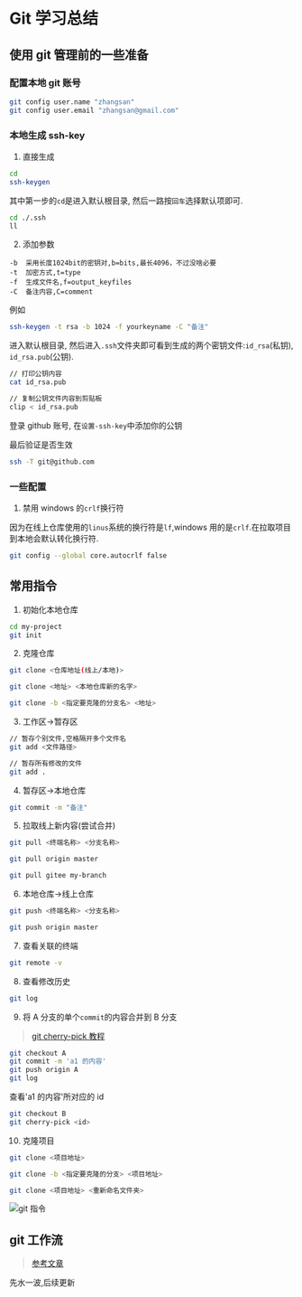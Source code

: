 # Git 学习总结

## 使用 git 管理前的一些准备

### 配置本地 git 账号

```sh
git config user.name "zhangsan"
git config user.email "zhangsan@gmail.com"
```

### 本地生成 ssh-key

1. 直接生成

```sh
cd
ssh-keygen
```

其中第一步的`cd`是进入默认根目录, 然后一路按`回车`选择默认项即可.

```sh
cd ./.ssh
ll
```

2. 添加参数

```
-b  采用长度1024bit的密钥对,b=bits,最长4096，不过没啥必要
-t  加密方式,t=type
-f  生成文件名,f=output_keyfiles
-C  备注内容,C=comment
```

例如

```sh
ssh-keygen -t rsa -b 1024 -f yourkeyname -C "备注"
```

进入默认根目录, 然后进入`.ssh`文件夹即可看到生成的两个密钥文件:`id_rsa`(私钥), `id_rsa.pub`(公钥).

```sh
// 打印公钥内容
cat id_rsa.pub

// 复制公钥文件内容到剪贴板
clip < id_rsa.pub
```

登录 github 账号, 在`设置-ssh-key`中添加你的公钥

最后验证是否生效

```sh
ssh -T git@github.com
```

### 一些配置

1. 禁用 windows 的`crlf`换行符

因为在线上仓库使用的`linus`系统的换行符是`lf`,windows 用的是`crlf`.在拉取项目到本地会默认转化换行符.

```sh
git config --global core.autocrlf false
```

## 常用指令

1. 初始化本地仓库

```sh
cd my-project
git init
```

2. 克隆仓库

```sh
git clone <仓库地址(线上/本地)>

git clone <地址> <本地仓库新的名字>

git clone -b <指定要克隆的分支名> <地址>
```

3. 工作区->暂存区

```sh
// 暂存个别文件,空格隔开多个文件名
git add <文件路径>

// 暂存所有修改的文件
git add .
```

4. 暂存区->本地仓库

```sh
git commit -m "备注"
```

5. 拉取线上新内容(尝试合并)

```sh
git pull <终端名称> <分支名称>

git pull origin master

git pull gitee my-branch

```

6. 本地仓库->线上仓库

```sh
git push <终端名称> <分支名称>

git push origin master
```

7. 查看关联的终端

```sh
git remote -v
```

8. 查看修改历史

```sh
git log
```

9. 将 A 分支的单个`commit`的内容合并到 B 分支

> [git cherry-pick 教程](http://www.ruanyifeng.com/blog/2020/04/git-cherry-pick.html)

```sh
git checkout A
git commit -m 'a1 的内容'
git push origin A
git log
```

查看'a1 的内容'所对应的 id

```sh
git checkout B
git cherry-pick <id>
```

10. 克隆项目

```sh
git clone <项目地址>

git clone -b <指定要克隆的分支> <项目地址>

git clone <项目地址> <重新命名文件夹>
```

![git 指令](https://atts.w3cschool.cn/attachments/image/20191225/1577243564858376.png)

## git 工作流

> [参考文章](https://github.com/Darcrandex/my-git/blob/master/git-workflow-tutorial.md)

先水一波,后续更新
